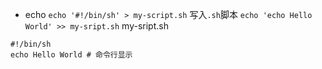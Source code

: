 - echo
`echo '#!/bin/sh' > my-script.sh`  写入`.sh`脚本
`echo 'echo Hello World' >> my-sript.sh`
my-sript.sh
```
#!/bin/sh
echo Hello World # 命令行显示
```
